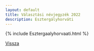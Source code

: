 ```yaml
---
layout: default
title: Választási névjegyzék 2022
description: Esztergályhorváti
---
```


{% include Esztergaalyhorvaati.html %}

[Vissza](./)